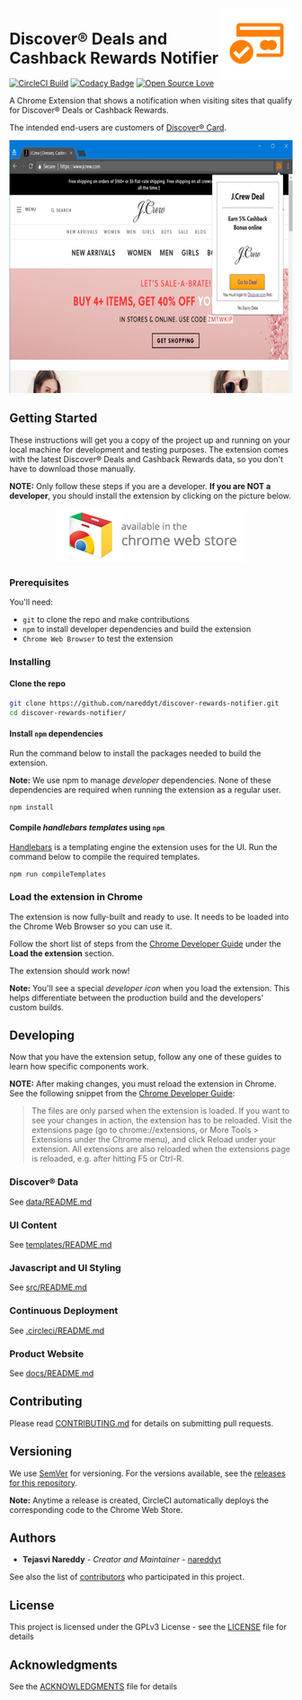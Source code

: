 <img src="icon/store-icon-128-border.png" align="right" alt="Chrome Web Store Icon" />

# Discover® Deals and Cashback Rewards Notifier

[![CircleCI Build](https://circleci.com/gh/nareddyt/discover-rewards-notifier/tree/master.svg?style=svg)](https://circleci.com/gh/nareddyt/discover-rewards-notifier/tree/master)
[![Codacy Badge](https://api.codacy.com/project/badge/Grade/c196a657cab442c98672c7b52fafe1f9)](https://www.codacy.com/app/nareddyt/discover-rewards-notifier?utm_source=github.com&amp;utm_medium=referral&amp;utm_content=nareddyt/discover-rewards-notifier&amp;utm_campaign=Badge_Grade)
[![Open Source Love](https://badges.frapsoft.com/os/v1/open-source.svg?v=103)](https://github.com/ellerbrock/open-source-badge/)

A Chrome Extension that shows a notification when visiting sites that qualify for Discover® Deals or Cashback Rewards.

The intended end-users are customers of [Discover® Card](https://www.discover.com/).

<p align="center">
    <img src="img/screenshots/jcrew.jpg" width="654" height="450" alt="Screenshot of extension in use" />
</p>

## Getting Started

These instructions will get you a copy of the project up and running on your local machine for development and testing purposes.
The extension comes with the latest Discover® Deals and Cashback Rewards data, so you don't have to download those manually.

**NOTE:** Only follow these steps if you are a developer. **If you are NOT a developer**, you should install the extension by clicking on the picture below.

<p align="center">
    <a href="https://chrome.google.com/webstore/detail/discover%C2%AE-deals-and-cashb/ndgeljpfnjlnmbgekhjkchhhgoiipnfi">
        <img src="img/promo/web-store-badge.png" alt="Click here to view the extension in the Chrome Web Store" />
    </a>
</p>

### Prerequisites

You'll need:

- `git` to clone the repo and make contributions
- `npm` to install developer dependencies and build the extension
- `Chrome Web Browser` to test the extension

### Installing

#### Clone the repo

```bash
git clone https://github.com/nareddyt/discover-rewards-notifier.git
cd discover-rewards-notifier/
```

#### Install `npm` dependencies

Run the command below to install the packages needed to build the extension.

**Note:** We use npm to manage *developer* dependencies. None of these dependencies are required when running the extension as a regular user.

```
npm install
```

#### Compile *handlebars templates* using `npm`

[Handlebars](http://handlebarsjs.com/) is a templating engine the extension uses for the UI. Run the command below to compile the required templates.

```
npm run compileTemplates
```

### Load the extension in Chrome

The extension is now fully-built and ready to use. It needs to be loaded into the Chrome Web Browser so you can use it.

Follow the short list of steps from the [Chrome Developer Guide](https://developer.chrome.com/extensions/getstarted#unpacked) under the **Load the extension** section.

The extension should work now!

**Note:** You'll see a special *developer icon* when you load the extension. This helps differentiate between the production build and the developers' custom builds.

## Developing

Now that you have the extension setup, follow any one of these guides to learn how specific components work.

**NOTE:** After making changes, you must reload the extension in Chrome. See the following snippet from the [Chrome Developer Guide](https://developer.chrome.com/extensions/getstarted#unpacked):

> The files are only parsed when the extension is loaded. If you want to see your changes in action, the extension has to be reloaded. Visit the extensions page (go to chrome://extensions, or More Tools > Extensions under the Chrome menu), and click Reload under your extension. All extensions are also reloaded when the extensions page is reloaded, e.g. after hitting F5 or Ctrl-R.

### Discover® Data

See [data/README.md](data/README.md)

### UI Content

See [templates/README.md](templates/README.md)

### Javascript and UI Styling

See [src/README.md](src/README.md)

### Continuous Deployment

See [.circleci/README.md](.circleci/README.md)

### Product Website

See [docs/README.md](docs/README.md)

## Contributing

Please read [CONTRIBUTING.md](CONTRIBUTING.md) for details on submitting pull requests.

## Versioning

We use [SemVer](http://semver.org/) for versioning. For the versions available, see the [releases for this repository](https://github.com/nareddyt/discover-deals-notifier-extension/releases).

**Note:** Anytime a release is created, CircleCI automatically deploys the corresponding code to the Chrome Web Store.

## Authors

* **Tejasvi Nareddy** - *Creator and Maintainer* - [nareddyt](https://github.com/nareddyt)

See also the list of [contributors](https://github.com/nareddyt/discover-rewards-notifier/graphs/contributors) who participated in this project.

## License

This project is licensed under the GPLv3 License - see the [LICENSE](LICENSE) file for details

## Acknowledgments

See the [ACKNOWLEDGMENTS](ACKNOWLEDGMENTS) file for details
